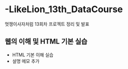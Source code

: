 # -LikeLion_13th_DataCourse
멋쟁이사자처럼 13회차 프로젝트 정리 및 발표

## 웹의 이해 및 HTML 기본 실습
  * HTML 기본 이해 실습
  * 설명 메모 추가
